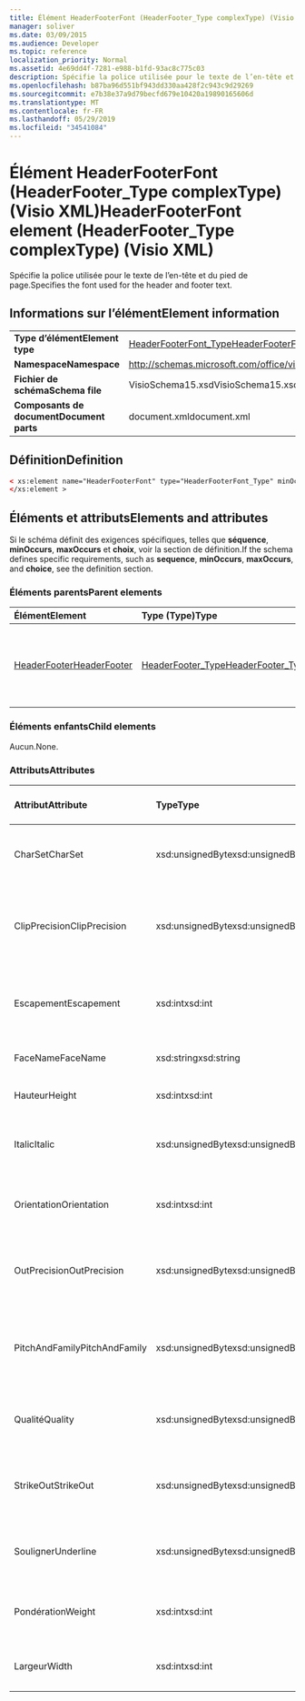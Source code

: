 ```yaml
---
title: Élément HeaderFooterFont (HeaderFooter_Type complexType) (Visio XML)
manager: soliver
ms.date: 03/09/2015
ms.audience: Developer
ms.topic: reference
localization_priority: Normal
ms.assetid: 4e69dd4f-7281-e988-b1fd-93ac8c775c03
description: Spécifie la police utilisée pour le texte de l’en-tête et du pied de page.
ms.openlocfilehash: b87ba96d551bf943dd330aa428f2c943c9d29269
ms.sourcegitcommit: e7b38e37a9d79becfd679e10420a19890165606d
ms.translationtype: MT
ms.contentlocale: fr-FR
ms.lasthandoff: 05/29/2019
ms.locfileid: "34541084"
---
```

# <a name="headerfooterfont-element-headerfooter_type-complextype-visio-xml"></a><span data-ttu-id="96444-103">Élément HeaderFooterFont (HeaderFooter_Type complexType) (Visio XML)</span><span class="sxs-lookup"><span data-stu-id="96444-103">HeaderFooterFont element (HeaderFooter_Type complexType) (Visio XML)</span></span>

<span data-ttu-id="96444-104">Spécifie la police utilisée pour le texte de l’en-tête et du pied de page.</span><span class="sxs-lookup"><span data-stu-id="96444-104">Specifies the font used for the header and footer text.</span></span>
  
## <a name="element-information"></a><span data-ttu-id="96444-105">Informations sur l’élément</span><span class="sxs-lookup"><span data-stu-id="96444-105">Element information</span></span>

|||
|:-----|:-----|
|<span data-ttu-id="96444-106">**Type d’élément**</span><span class="sxs-lookup"><span data-stu-id="96444-106">**Element type**</span></span> <br/> |[<span data-ttu-id="96444-107">HeaderFooterFont_Type</span><span class="sxs-lookup"><span data-stu-id="96444-107">HeaderFooterFont_Type</span></span>](headerfooterfont_type-complextypevisio-xml.md) <br/> |
|<span data-ttu-id="96444-108">**Namespace**</span><span class="sxs-lookup"><span data-stu-id="96444-108">**Namespace**</span></span> <br/> |http://schemas.microsoft.com/office/visio/2012/main  <br/> |
|<span data-ttu-id="96444-109">**Fichier de schéma**</span><span class="sxs-lookup"><span data-stu-id="96444-109">**Schema file**</span></span> <br/> |<span data-ttu-id="96444-110">VisioSchema15.xsd</span><span class="sxs-lookup"><span data-stu-id="96444-110">VisioSchema15.xsd</span></span>  <br/> |
|<span data-ttu-id="96444-111">**Composants de document**</span><span class="sxs-lookup"><span data-stu-id="96444-111">**Document parts**</span></span> <br/> |<span data-ttu-id="96444-112">document.xml</span><span class="sxs-lookup"><span data-stu-id="96444-112">document.xml</span></span>  <br/> |
   
## <a name="definition"></a><span data-ttu-id="96444-113">Définition</span><span class="sxs-lookup"><span data-stu-id="96444-113">Definition</span></span>

```XML
< xs:element name="HeaderFooterFont" type="HeaderFooterFont_Type" minOccurs="0" maxOccurs="1" >
</xs:element >
```

## <a name="elements-and-attributes"></a><span data-ttu-id="96444-114">Éléments et attributs</span><span class="sxs-lookup"><span data-stu-id="96444-114">Elements and attributes</span></span>

<span data-ttu-id="96444-115">Si le schéma définit des exigences spécifiques, telles que **séquence**, **minOccurs**, **maxOccurs** et **choix**, voir la section de définition.</span><span class="sxs-lookup"><span data-stu-id="96444-115">If the schema defines specific requirements, such as **sequence**, **minOccurs**, **maxOccurs**, and **choice**, see the definition section.</span></span> 
  
### <a name="parent-elements"></a><span data-ttu-id="96444-116">Éléments parents</span><span class="sxs-lookup"><span data-stu-id="96444-116">Parent elements</span></span>

|<span data-ttu-id="96444-117">**Élément**</span><span class="sxs-lookup"><span data-stu-id="96444-117">**Element**</span></span>|<span data-ttu-id="96444-118">**Type (Type)**</span><span class="sxs-lookup"><span data-stu-id="96444-118">**Type**</span></span>|<span data-ttu-id="96444-119">**Description**</span><span class="sxs-lookup"><span data-stu-id="96444-119">**Description**</span></span>|
|:-----|:-----|:-----|
|[<span data-ttu-id="96444-120">HeaderFooter</span><span class="sxs-lookup"><span data-stu-id="96444-120">HeaderFooter</span></span>](headerfooter-element-visiodocument_type-complextypevisio-xml.md) <br/> |[<span data-ttu-id="96444-121">HeaderFooter_Type</span><span class="sxs-lookup"><span data-stu-id="96444-121">HeaderFooter_Type</span></span>](headerfooter_type-complextypevisio-xml.md) <br/> |<span data-ttu-id="96444-122">Contient des éléments pour l’en-tête et le pied de groupe d’un document.</span><span class="sxs-lookup"><span data-stu-id="96444-122">Contains elements for a document's header and footer.</span></span>  <br/> |
   
### <a name="child-elements"></a><span data-ttu-id="96444-123">Éléments enfants</span><span class="sxs-lookup"><span data-stu-id="96444-123">Child elements</span></span>

<span data-ttu-id="96444-124">Aucun.</span><span class="sxs-lookup"><span data-stu-id="96444-124">None.</span></span>
  
### <a name="attributes"></a><span data-ttu-id="96444-125">Attributs</span><span class="sxs-lookup"><span data-stu-id="96444-125">Attributes</span></span>

|<span data-ttu-id="96444-126">**Attribut**</span><span class="sxs-lookup"><span data-stu-id="96444-126">**Attribute**</span></span>|<span data-ttu-id="96444-127">**Type**</span><span class="sxs-lookup"><span data-stu-id="96444-127">**Type**</span></span>|<span data-ttu-id="96444-128">**Obligatoire**</span><span class="sxs-lookup"><span data-stu-id="96444-128">**Required**</span></span>|<span data-ttu-id="96444-129">**Description**</span><span class="sxs-lookup"><span data-stu-id="96444-129">**Description**</span></span>|<span data-ttu-id="96444-130">**Valeurs possibles**</span><span class="sxs-lookup"><span data-stu-id="96444-130">**Possible values**</span></span>|
|:-----|:-----|:-----|:-----|:-----|
|<span data-ttu-id="96444-131">CharSet</span><span class="sxs-lookup"><span data-stu-id="96444-131">CharSet</span></span>  <br/> |<span data-ttu-id="96444-132">xsd:unsignedByte</span><span class="sxs-lookup"><span data-stu-id="96444-132">xsd:unsignedByte</span></span>  <br/> |<span data-ttu-id="96444-133">facultatif</span><span class="sxs-lookup"><span data-stu-id="96444-133">optional</span></span>  <br/> |<span data-ttu-id="96444-134">Spécifie le jeu de caractères de la police.</span><span class="sxs-lookup"><span data-stu-id="96444-134">Specifies the character set of the font.</span></span> <span data-ttu-id="96444-135">Équivalent au champ GDI LOGFONTlfCharSet.</span><span class="sxs-lookup"><span data-stu-id="96444-135">Equivalent to the GDI LOGFONTlfCharSet field.</span></span>  <br/> |<span data-ttu-id="96444-136">Valeurs du type xsd:unsignedByte.</span><span class="sxs-lookup"><span data-stu-id="96444-136">Values of the xsd:unsignedByte type.</span></span>  <br/> |
|<span data-ttu-id="96444-137">ClipPrecision</span><span class="sxs-lookup"><span data-stu-id="96444-137">ClipPrecision</span></span>  <br/> |<span data-ttu-id="96444-138">xsd:unsignedByte</span><span class="sxs-lookup"><span data-stu-id="96444-138">xsd:unsignedByte</span></span>  <br/> |<span data-ttu-id="96444-139">facultatif</span><span class="sxs-lookup"><span data-stu-id="96444-139">optional</span></span>  <br/> |<span data-ttu-id="96444-140">Spécifie la précision de découpage de la police.</span><span class="sxs-lookup"><span data-stu-id="96444-140">Specifies the clipping precision of the font.</span></span> <span data-ttu-id="96444-141">Équivalent au champ GDI LOGFONTlfClipPrecision.</span><span class="sxs-lookup"><span data-stu-id="96444-141">Equivalent to the GDI LOGFONTlfClipPrecision field.</span></span>  <br/> |<span data-ttu-id="96444-142">Valeurs du type xsd:unsignedByte.</span><span class="sxs-lookup"><span data-stu-id="96444-142">Values of the xsd:unsignedByte type.</span></span>  <br/> |
|<span data-ttu-id="96444-143">Escapement</span><span class="sxs-lookup"><span data-stu-id="96444-143">Escapement</span></span>  <br/> |<span data-ttu-id="96444-144">xsd:int</span><span class="sxs-lookup"><span data-stu-id="96444-144">xsd:int</span></span>  <br/> |<span data-ttu-id="96444-145">facultatif</span><span class="sxs-lookup"><span data-stu-id="96444-145">optional</span></span>  <br/> |<span data-ttu-id="96444-146">Spécifie l’attribut d’escapement de la police.</span><span class="sxs-lookup"><span data-stu-id="96444-146">Specifies the escapement attribute of the font.</span></span> <span data-ttu-id="96444-147">Équivalent au champ GDI LOGFONTlfEscapement.</span><span class="sxs-lookup"><span data-stu-id="96444-147">Equivalent to the GDI LOGFONTlfEscapement field.</span></span>  <br/> |<span data-ttu-id="96444-148">Valeurs du type xsd:int.</span><span class="sxs-lookup"><span data-stu-id="96444-148">Values of the xsd:int type.</span></span>  <br/> |
|<span data-ttu-id="96444-149">FaceName</span><span class="sxs-lookup"><span data-stu-id="96444-149">FaceName</span></span>  <br/> |<span data-ttu-id="96444-150">xsd:string</span><span class="sxs-lookup"><span data-stu-id="96444-150">xsd:string</span></span>  <br/> |<span data-ttu-id="96444-151">facultatif</span><span class="sxs-lookup"><span data-stu-id="96444-151">optional</span></span>  <br/> |<span data-ttu-id="96444-152">Contient des informations sur une police.</span><span class="sxs-lookup"><span data-stu-id="96444-152">Contains information about a font.</span></span>  <br/> |<span data-ttu-id="96444-153">Valeurs du type xsd:string.</span><span class="sxs-lookup"><span data-stu-id="96444-153">Values of the xsd:string type.</span></span>  <br/> |
|<span data-ttu-id="96444-154">Hauteur</span><span class="sxs-lookup"><span data-stu-id="96444-154">Height</span></span>  <br/> |<span data-ttu-id="96444-155">xsd:int</span><span class="sxs-lookup"><span data-stu-id="96444-155">xsd:int</span></span>  <br/> |<span data-ttu-id="96444-156">facultatif</span><span class="sxs-lookup"><span data-stu-id="96444-156">optional</span></span>  <br/> |<span data-ttu-id="96444-157">Spécifie la hauteur de la forme en unités de dessin.</span><span class="sxs-lookup"><span data-stu-id="96444-157">Specifies the height of the shape in drawing units.</span></span>  <br/> |<span data-ttu-id="96444-158">Valeurs du type xsd:int.</span><span class="sxs-lookup"><span data-stu-id="96444-158">Values of the xsd:int type.</span></span>  <br/> |
|<span data-ttu-id="96444-159">Italic</span><span class="sxs-lookup"><span data-stu-id="96444-159">Italic</span></span>  <br/> |<span data-ttu-id="96444-160">xsd:unsignedByte</span><span class="sxs-lookup"><span data-stu-id="96444-160">xsd:unsignedByte</span></span>  <br/> |<span data-ttu-id="96444-161">facultatif</span><span class="sxs-lookup"><span data-stu-id="96444-161">optional</span></span>  <br/> |<span data-ttu-id="96444-162">Spécifie si la police est en italique.</span><span class="sxs-lookup"><span data-stu-id="96444-162">Specifies whether the font is italic.</span></span> <span data-ttu-id="96444-163">Équivalent au champ GDI LOGFONTlfItalic.</span><span class="sxs-lookup"><span data-stu-id="96444-163">Equivalent to the GDI LOGFONTlfItalic field.</span></span>  <br/> |<span data-ttu-id="96444-164">Valeurs du type xsd:unsignedByte.</span><span class="sxs-lookup"><span data-stu-id="96444-164">Values of the xsd:unsignedByte type.</span></span>  <br/> |
|<span data-ttu-id="96444-165">Orientation</span><span class="sxs-lookup"><span data-stu-id="96444-165">Orientation</span></span>  <br/> |<span data-ttu-id="96444-166">xsd:int</span><span class="sxs-lookup"><span data-stu-id="96444-166">xsd:int</span></span>  <br/> |<span data-ttu-id="96444-167">facultatif</span><span class="sxs-lookup"><span data-stu-id="96444-167">optional</span></span>  <br/> |<span data-ttu-id="96444-168">Spécifie l’orientation de la police.</span><span class="sxs-lookup"><span data-stu-id="96444-168">Specifies the orientation of the font.</span></span> <span data-ttu-id="96444-169">Équivalent au champ GDI LOGFONTlfOrientation.</span><span class="sxs-lookup"><span data-stu-id="96444-169">Equivalent to the GDI LOGFONTlfOrientation field.</span></span>  <br/> |<span data-ttu-id="96444-170">Valeurs du type xsd:int.</span><span class="sxs-lookup"><span data-stu-id="96444-170">Values of the xsd:int type.</span></span>  <br/> |
|<span data-ttu-id="96444-171">OutPrecision</span><span class="sxs-lookup"><span data-stu-id="96444-171">OutPrecision</span></span>  <br/> |<span data-ttu-id="96444-172">xsd:unsignedByte</span><span class="sxs-lookup"><span data-stu-id="96444-172">xsd:unsignedByte</span></span>  <br/> |<span data-ttu-id="96444-173">facultatif</span><span class="sxs-lookup"><span data-stu-id="96444-173">optional</span></span>  <br/> |<span data-ttu-id="96444-174">Spécifie l’attribut de précision de sortie de la police.</span><span class="sxs-lookup"><span data-stu-id="96444-174">Specifies the output precision attribute of the font.</span></span> <span data-ttu-id="96444-175">Équivalent au champ GDI LOGFONTlfOutPrecision.</span><span class="sxs-lookup"><span data-stu-id="96444-175">Equivalent to the GDI LOGFONTlfOutPrecision field.</span></span>  <br/> |<span data-ttu-id="96444-176">Valeurs du type xsd:unsignedByte.</span><span class="sxs-lookup"><span data-stu-id="96444-176">Values of the xsd:unsignedByte type.</span></span>  <br/> |
|<span data-ttu-id="96444-177">PitchAndFamily</span><span class="sxs-lookup"><span data-stu-id="96444-177">PitchAndFamily</span></span>  <br/> |<span data-ttu-id="96444-178">xsd:unsignedByte</span><span class="sxs-lookup"><span data-stu-id="96444-178">xsd:unsignedByte</span></span>  <br/> |<span data-ttu-id="96444-179">facultatif</span><span class="sxs-lookup"><span data-stu-id="96444-179">optional</span></span>  <br/> |<span data-ttu-id="96444-180">Spécifie l’emplacement et la famille de la police.</span><span class="sxs-lookup"><span data-stu-id="96444-180">Specifies the pitch and family of the font.</span></span> <span data-ttu-id="96444-181">Équivalent au champ GDI LOGFONTlfPitchAndFamily.</span><span class="sxs-lookup"><span data-stu-id="96444-181">Equivalent to the GDI LOGFONTlfPitchAndFamily field.</span></span>  <br/> |<span data-ttu-id="96444-182">Valeurs du type xsd:unsignedByte.</span><span class="sxs-lookup"><span data-stu-id="96444-182">Values of the xsd:unsignedByte type.</span></span>  <br/> |
|<span data-ttu-id="96444-183">Qualité</span><span class="sxs-lookup"><span data-stu-id="96444-183">Quality</span></span>  <br/> |<span data-ttu-id="96444-184">xsd:unsignedByte</span><span class="sxs-lookup"><span data-stu-id="96444-184">xsd:unsignedByte</span></span>  <br/> |<span data-ttu-id="96444-185">facultatif</span><span class="sxs-lookup"><span data-stu-id="96444-185">optional</span></span>  <br/> |<span data-ttu-id="96444-186">Spécifie la qualité de sortie de la police.</span><span class="sxs-lookup"><span data-stu-id="96444-186">Specifies the output quality of the font.</span></span> <span data-ttu-id="96444-187">Équivalent au champ GDI LOGFONTlfQuality.</span><span class="sxs-lookup"><span data-stu-id="96444-187">Equivalent to the GDI LOGFONTlfQuality field.</span></span>  <br/> |<span data-ttu-id="96444-188">Valeurs du type xsd:unsignedByte.</span><span class="sxs-lookup"><span data-stu-id="96444-188">Values of the xsd:unsignedByte type.</span></span>  <br/> |
|<span data-ttu-id="96444-189">StrikeOut</span><span class="sxs-lookup"><span data-stu-id="96444-189">StrikeOut</span></span>  <br/> |<span data-ttu-id="96444-190">xsd:unsignedByte</span><span class="sxs-lookup"><span data-stu-id="96444-190">xsd:unsignedByte</span></span>  <br/> |<span data-ttu-id="96444-191">facultatif</span><span class="sxs-lookup"><span data-stu-id="96444-191">optional</span></span>  <br/> |<span data-ttu-id="96444-192">Spécifie si la police est une police de type « strikeout ».</span><span class="sxs-lookup"><span data-stu-id="96444-192">Specifies whether the font is a strikeout font.</span></span> <span data-ttu-id="96444-193">Équivalent au champ GDI LOGFONTlfStrikeOut.</span><span class="sxs-lookup"><span data-stu-id="96444-193">Equivalent to the GDI LOGFONTlfStrikeOut field.</span></span>  <br/> |<span data-ttu-id="96444-194">Valeurs du type xsd:unsignedByte.</span><span class="sxs-lookup"><span data-stu-id="96444-194">Values of the xsd:unsignedByte type.</span></span>  <br/> |
|<span data-ttu-id="96444-195">Souligner</span><span class="sxs-lookup"><span data-stu-id="96444-195">Underline</span></span>  <br/> |<span data-ttu-id="96444-196">xsd:unsignedByte</span><span class="sxs-lookup"><span data-stu-id="96444-196">xsd:unsignedByte</span></span>  <br/> |<span data-ttu-id="96444-197">facultatif</span><span class="sxs-lookup"><span data-stu-id="96444-197">optional</span></span>  <br/> |<span data-ttu-id="96444-198">Spécifie si la police est soulignée.</span><span class="sxs-lookup"><span data-stu-id="96444-198">Specifies whether the font is underlined.</span></span> <span data-ttu-id="96444-199">Équivalent au champ GDI LOGFONTlfUnderline.</span><span class="sxs-lookup"><span data-stu-id="96444-199">Equivalent to the GDI LOGFONTlfUnderline field.</span></span>  <br/> |<span data-ttu-id="96444-200">Valeurs du type xsd:unsignedByte.</span><span class="sxs-lookup"><span data-stu-id="96444-200">Values of the xsd:unsignedByte type.</span></span>  <br/> |
|<span data-ttu-id="96444-201">Pondération</span><span class="sxs-lookup"><span data-stu-id="96444-201">Weight</span></span>  <br/> |<span data-ttu-id="96444-202">xsd:int</span><span class="sxs-lookup"><span data-stu-id="96444-202">xsd:int</span></span>  <br/> |<span data-ttu-id="96444-203">facultatif</span><span class="sxs-lookup"><span data-stu-id="96444-203">optional</span></span>  <br/> |<span data-ttu-id="96444-204">Spécifie le poids de la police.</span><span class="sxs-lookup"><span data-stu-id="96444-204">Specifies the weight of the font.</span></span> <span data-ttu-id="96444-205">Équivalent au champ GDI LOGFONTlfWeight.</span><span class="sxs-lookup"><span data-stu-id="96444-205">Equivalent to the GDI LOGFONTlfWeight field.</span></span>  <br/> |<span data-ttu-id="96444-206">Valeurs du type xsd:int.</span><span class="sxs-lookup"><span data-stu-id="96444-206">Values of the xsd:int type.</span></span>  <br/> |
|<span data-ttu-id="96444-207">Largeur</span><span class="sxs-lookup"><span data-stu-id="96444-207">Width</span></span>  <br/> |<span data-ttu-id="96444-208">xsd:int</span><span class="sxs-lookup"><span data-stu-id="96444-208">xsd:int</span></span>  <br/> |<span data-ttu-id="96444-209">facultatif</span><span class="sxs-lookup"><span data-stu-id="96444-209">optional</span></span>  <br/> |<span data-ttu-id="96444-210">Contient la largeur de la forme associée en unités de dessin.</span><span class="sxs-lookup"><span data-stu-id="96444-210">Contains the width of the associated shape in drawing units.</span></span>  <br/> |<span data-ttu-id="96444-211">Valeurs du type xsd:int.</span><span class="sxs-lookup"><span data-stu-id="96444-211">Values of the xsd:int type.</span></span>  <br/> |
   

